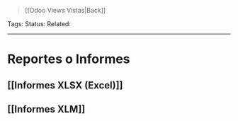 > [[Odoo Views Vistas|Back]]

Tags: 
Status: 
Related: 

___

# Reportes o Informes


## [[Informes XLSX (Excel)]]

## [[Informes XLM]]

